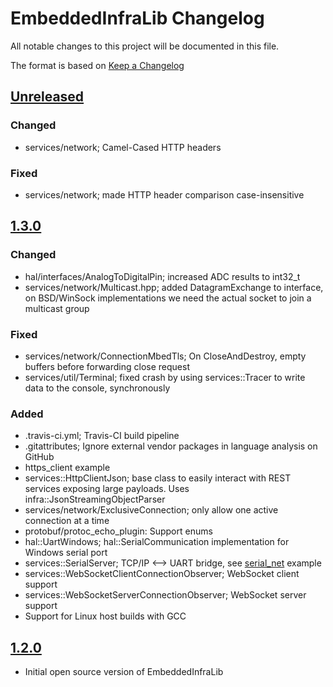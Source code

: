 # EmbeddedInfraLib Changelog

All notable changes to this project will be documented in this file.


The format is based on [Keep a Changelog](http://keepachangelog.com/en/1.0.0/)

## [Unreleased]

### Changed

- services/network; Camel-Cased HTTP headers

### Fixed

- services/network; made HTTP header comparison case-insensitive

## [1.3.0]

### Changed

- hal/interfaces/AnalogToDigitalPin; increased ADC results to int32_t
- services/network/Multicast.hpp; added DatagramExchange to interface, on BSD/WinSock implementations we need the actual socket to join a multicast group

### Fixed

- services/network/ConnectionMbedTls; On CloseAndDestroy, empty buffers before forwarding close request
- services/util/Terminal; fixed crash by using services::Tracer to write data to the console, synchronously

### Added

- .travis-ci.yml; Travis-CI build pipeline
- .gitattributes; Ignore external vendor packages in language analysis on GitHub
- https_client example
- services::HttpClientJson; base class to easily interact with REST services exposing large payloads. Uses infra::JsonStreamingObjectParser
- services/network/ExclusiveConnection; only allow one active connection at a time
- protobuf/protoc_echo_plugin: Support enums
- hal::UartWindows; hal::SerialCommunication implementation for Windows serial port
- services::SerialServer; TCP/IP <--> UART bridge, see [serial_net](examples/serial_net) example
- services::WebSocketClientConnectionObserver; WebSocket client support
- services::WebSocketServerConnectionObserver; WebSocket server support
- Support for Linux host builds with GCC

## [1.2.0]

- Initial open source version of EmbeddedInfraLib

[Unreleased]: https://github.com/philips-software/embeddedinfralib/compare/v1.3.0...HEAD
[1.3.0]: https://github.com/philips-software/embeddedinfralib/compare/v1.2.0...v1.3.0
[1.2.0]: https://github.com/philips-software/embeddedinfralib/releases/tag/v1.2.0
